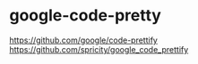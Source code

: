 # google-code-pretty

<https://github.com/google/code-prettify>
<https://github.com/spricity/google_code_prettify>
